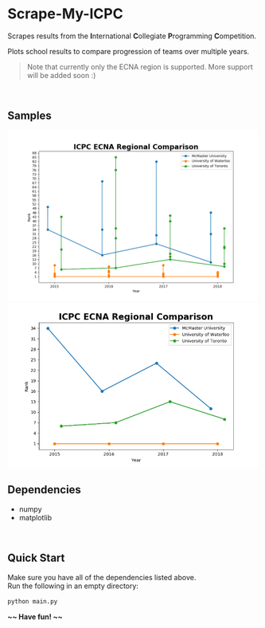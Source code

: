 # Scrape-My-ICPC
Scrapes results from the **I**nternational **C**ollegiate **P**rogramming **C**ompetition. 

Plots school results to compare progression of teams over multiple years.

> Note that currently only the ECNA region is supported. More support will be added soon :)
</br>

## Samples
![McMaster, Waterloo, Toronto](https://raw.githubusercontent.com/WyattWismer/Scrape-My-ICPC/master/samples/mac_wat_tor_full.png)
![McMaster, Waterloo, Toronto](https://raw.githubusercontent.com/WyattWismer/Scrape-My-ICPC/master/samples/mac_wat_tor_line.png)



## Dependencies
- numpy
- matplotlib

</br>  

## Quick Start
Make sure you have all of the dependencies listed above.  
Run the following in an empty directory:
```bash
python main.py
```

**\~\~ Have fun! \~\~**
